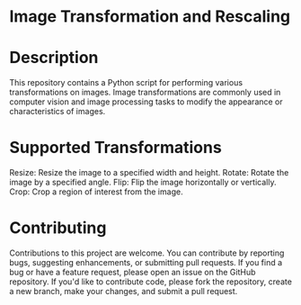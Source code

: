 # Image Transformation and Rescaling

# Description
This repository contains a Python script for performing various transformations on images. Image transformations are commonly used in computer vision and image processing tasks to modify the appearance or characteristics of images.

# Supported Transformations
Resize: Resize the image to a specified width and height.
Rotate: Rotate the image by a specified angle.
Flip: Flip the image horizontally or vertically.
Crop: Crop a region of interest from the image.

# Contributing
Contributions to this project are welcome. You can contribute by reporting bugs, suggesting enhancements, or submitting pull requests.
If you find a bug or have a feature request, please open an issue on the GitHub repository.
If you'd like to contribute code, please fork the repository, create a new branch, make your changes, and submit a pull request.
